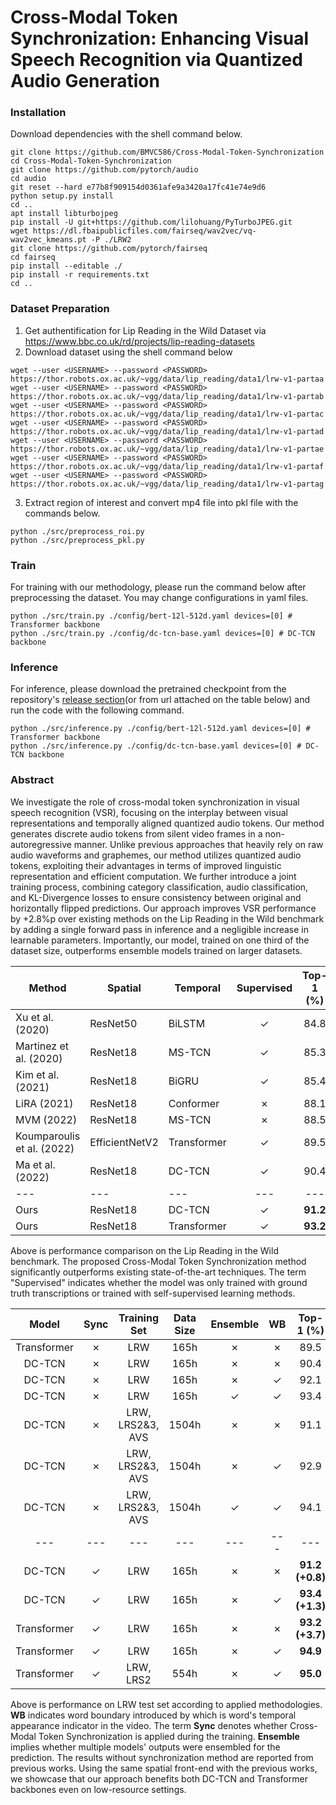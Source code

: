 # Cross-Modal Token Synchronization: Enhancing Visual Speech Recognition via Quantized Audio Generation

### Installation

Download dependencies with the shell command below.
```shell
git clone https://github.com/BMVC586/Cross-Modal-Token-Synchronization
cd Cross-Modal-Token-Synchronization
git clone https://github.com/pytorch/audio
cd audio
git reset --hard e77b8f909154d0361afe9a3420a17fc41e74e9d6
python setup.py install
cd ..
apt install libturbojpeg
pip install -U git+https://github.com/lilohuang/PyTurboJPEG.git
wget https://dl.fbaipublicfiles.com/fairseq/wav2vec/vq-wav2vec_kmeans.pt -P ./LRW2
git clone https://github.com/pytorch/fairseq
cd fairseq
pip install --editable ./
pip install -r requirements.txt
cd ..
```

### Dataset Preparation

1. Get authentification for Lip Reading in the Wild Dataset via https://www.bbc.co.uk/rd/projects/lip-reading-datasets
2. Download dataset using the shell command below

```shell
wget --user <USERNAME> --password <PASSWORD> https://thor.robots.ox.ac.uk/~vgg/data/lip_reading/data1/lrw-v1-partaa
wget --user <USERNAME> --password <PASSWORD> https://thor.robots.ox.ac.uk/~vgg/data/lip_reading/data1/lrw-v1-partab
wget --user <USERNAME> --password <PASSWORD> https://thor.robots.ox.ac.uk/~vgg/data/lip_reading/data1/lrw-v1-partac
wget --user <USERNAME> --password <PASSWORD> https://thor.robots.ox.ac.uk/~vgg/data/lip_reading/data1/lrw-v1-partad
wget --user <USERNAME> --password <PASSWORD> https://thor.robots.ox.ac.uk/~vgg/data/lip_reading/data1/lrw-v1-partae
wget --user <USERNAME> --password <PASSWORD> https://thor.robots.ox.ac.uk/~vgg/data/lip_reading/data1/lrw-v1-partaf
wget --user <USERNAME> --password <PASSWORD> https://thor.robots.ox.ac.uk/~vgg/data/lip_reading/data1/lrw-v1-partag
```
3. Extract region of interest and convert mp4 file into pkl file with the commands below.
```shell
python ./src/preprocess_roi.py
python ./src/preprocess_pkl.py
```

### Train
For training with our methodology, please run the command below after preprocessing the dataset. You may change configurations in yaml files.
```shell
python ./src/train.py ./config/bert-12l-512d.yaml devices=[0] # Transformer backbone
python ./src/train.py ./config/dc-tcn-base.yaml devices=[0] # DC-TCN backbone
```

### Inference

For inference, please download the pretrained checkpoint from the repository's [release section](https://github.com/BMVC586/Cross-Modal-Token-Synchronization/releases)(or from url attached on the table below) and run the code with the following command.
```shell
python ./src/inference.py ./config/bert-12l-512d.yaml devices=[0] # Transformer backbone
python ./src/inference.py ./config/dc-tcn-base.yaml devices=[0] # DC-TCN backbone
```

### Abstract

We investigate the role of cross-modal token synchronization in visual speech recognition (VSR), focusing on the interplay between visual representations and temporally aligned quantized audio tokens. Our method generates discrete audio tokens from silent video frames in a non-autoregressive manner. Unlike previous approaches that heavily rely on raw audio waveforms and graphemes, our method utilizes quantized audio tokens, exploiting their advantages in terms of improved linguistic representation and efficient computation. We further introduce a joint training process, combining category classification, audio classification, and KL-Divergence losses to ensure consistency between original and horizontally flipped predictions. Our approach improves VSR performance by +2.8\%p over existing methods on the Lip Reading in the Wild benchmark by adding a single forward pass in inference and a negligible increase in learnable parameters. Importantly, our model, trained on one third of the dataset size, outperforms ensemble models trained on larger datasets.

| Method              | Spatial        | Temporal    | Supervised | Top-1 (%) | 
| ------------------- | -------------- | ----------- | :----------: | :---------: |
| Xu et al.  (2020)          | ResNet50       | BiLSTM      | ✓          | 84.8      |
| Martinez et al. (2020)     | ResNet18       | MS-TCN      | ✓          | 85.3      |
| Kim et al. (2021) | ResNet18       | BiGRU       | ✓          | 85.4      |
| LiRA    (2021)   | ResNet18       | Conformer   | ✗          | 88.1      |
| MVM        (2022)    | ResNet18       | MS-TCN      | ✗          | 88.5      |
| Koumparoulis et al. (2022) | EfficientNetV2 | Transformer | ✓          | 89.5      |
| Ma et al.  (2022)    | ResNet18       | DC-TCN      | ✓          | 90.4      |
| ---                 | ---            | ---         | ---        | ---       |
| Ours                | ResNet18       | DC-TCN      | ✓          | **91.2**  |
| Ours                | ResNet18       | Transformer | ✓          | **93.2**  |

Above is performance comparison on the Lip Reading in the Wild benchmark. The proposed Cross-Modal Token Synchronization method significantly outperforms existing state-of-the-art techniques. The term "Supervised" indicates whether the model was only trained with ground truth transcriptions or trained with self-supervised learning methods.


| Model       | Sync | Training Set     | Data Size | Ensemble | WB  | Top-1 (%)       | Checkpoints |
| :-----------: | :----: | :----------------: | :---------: | :--------: | :---: | :---------------: | :---: |
| Transformer | ✗    | LRW              | 165h      | ✗        | ✗   | 89.5            | - |
| DC-TCN      | ✗    | LRW              | 165h      | ✗        | ✗   | 90.4            | - |
| DC-TCN      | ✗    | LRW              | 165h      | ✗        | ✓   | 92.1            | - |
| DC-TCN      | ✗    | LRW              | 165h      | ✓        | ✓   | 93.4            | - |
| DC-TCN      | ✗    | LRW, LRS2&3, AVS | 1504h     | ✗        | ✗   | 91.1            | - |
| DC-TCN      | ✗    | LRW, LRS2&3, AVS | 1504h     | ✗        | ✓   | 92.9            | - |
| DC-TCN      | ✗    | LRW, LRS2&3, AVS | 1504h     | ✓        | ✓   | 94.1            | - |
| ---      | ---    | --- | ---     | ---        | ---   | ---            | --- |
| DC-TCN      | ✓    | LRW              | 165h      | ✗        | ✗   | **91.2 (+0.8)** | [🔗](https://github.com/BMVC586/Cross-Modal-Token-Synchronization/releases/download/v1/LRW-Checkpoints_tcn-epoch.74-step.95475-audioloss10.ckpt) |
| DC-TCN      | ✓    | LRW              | 165h      | ✗        | ✓   | **93.4 (+1.3)** | [🔗](https://github.com/BMVC586/Cross-Modal-Token-Synchronization/releases/download/v1/LRW-Checkpoints_dc-tcn-resnet18-base-audio10-fixmixup-WB-4GPU-BEST-epoch.75-step.96748.ckpt) |
| Transformer | ✓    | LRW              | 165h      | ✗        | ✗   | **93.2 (+3.7)** | [🔗](https://github.com/BMVC586/Cross-Modal-Token-Synchronization/releases/download/v1/LRW-Checkpoints_xtransformer-epoch.144-step.184585-0.9319.ckpt) |
| Transformer | ✓    | LRW              | 165h      | ✗        | ✓   | **94.9**        | [🔗](https://github.com/BMVC586/Cross-Modal-Token-Synchronization/releases/download/v1/LRW-Checkpoints_xtransformer-wb-epoch.148-step.189677-0.9493.ckpt)|
| Transformer | ✓    | LRW, LRS2        | 554h      | ✗        | ✓   | **95.0**        | [🔗](https://github.com/BMVC586/Cross-Modal-Token-Synchronization/releases/download/v1/LRW-Checkpoints_xtransformer-wb-epoch.146-step.187131-0.9497.ckpt) |

Above is performance on LRW test set according to applied methodologies. **WB** indicates word boundary introduced by which is word's temporal appearance indicator in the video. The term **Sync** denotes whether Cross-Modal Token Synchronization is applied during the training. **Ensemble** implies whether multiple models' outputs were ensembled for the prediction. The results without synchronization method are reported from previous works. Using the same spatial front-end with the previous works, we showcase that our approach benefits both DC-TCN and Transformer backbones even on low-resource settings.

